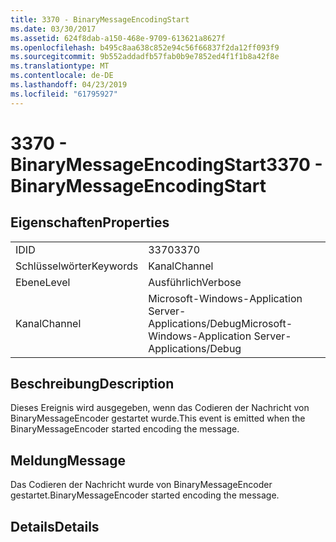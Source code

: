 ```yaml
---
title: 3370 - BinaryMessageEncodingStart
ms.date: 03/30/2017
ms.assetid: 624f8dab-a150-468e-9709-613621a8627f
ms.openlocfilehash: b495c8aa638c852e94c56f66837f2da12ff093f9
ms.sourcegitcommit: 9b552addadfb57fab0b9e7852ed4f1f1b8a42f8e
ms.translationtype: MT
ms.contentlocale: de-DE
ms.lasthandoff: 04/23/2019
ms.locfileid: "61795927"
---
```

# <a name="3370---binarymessageencodingstart"></a><span data-ttu-id="a7f09-102">3370 - BinaryMessageEncodingStart</span><span class="sxs-lookup"><span data-stu-id="a7f09-102">3370 - BinaryMessageEncodingStart</span></span>
## <a name="properties"></a><span data-ttu-id="a7f09-103">Eigenschaften</span><span class="sxs-lookup"><span data-stu-id="a7f09-103">Properties</span></span>  
  
|||  
|-|-|  
|<span data-ttu-id="a7f09-104">ID</span><span class="sxs-lookup"><span data-stu-id="a7f09-104">ID</span></span>|<span data-ttu-id="a7f09-105">3370</span><span class="sxs-lookup"><span data-stu-id="a7f09-105">3370</span></span>|  
|<span data-ttu-id="a7f09-106">Schlüsselwörter</span><span class="sxs-lookup"><span data-stu-id="a7f09-106">Keywords</span></span>|<span data-ttu-id="a7f09-107">Kanal</span><span class="sxs-lookup"><span data-stu-id="a7f09-107">Channel</span></span>|  
|<span data-ttu-id="a7f09-108">Ebene</span><span class="sxs-lookup"><span data-stu-id="a7f09-108">Level</span></span>|<span data-ttu-id="a7f09-109">Ausführlich</span><span class="sxs-lookup"><span data-stu-id="a7f09-109">Verbose</span></span>|  
|<span data-ttu-id="a7f09-110">Kanal</span><span class="sxs-lookup"><span data-stu-id="a7f09-110">Channel</span></span>|<span data-ttu-id="a7f09-111">Microsoft-Windows-Application Server-Applications/Debug</span><span class="sxs-lookup"><span data-stu-id="a7f09-111">Microsoft-Windows-Application Server-Applications/Debug</span></span>|  
  
## <a name="description"></a><span data-ttu-id="a7f09-112">Beschreibung</span><span class="sxs-lookup"><span data-stu-id="a7f09-112">Description</span></span>  
 <span data-ttu-id="a7f09-113">Dieses Ereignis wird ausgegeben, wenn das Codieren der Nachricht von BinaryMessageEncoder gestartet wurde.</span><span class="sxs-lookup"><span data-stu-id="a7f09-113">This event is emitted when the BinaryMessageEncoder started encoding the message.</span></span>  
  
## <a name="message"></a><span data-ttu-id="a7f09-114">Meldung</span><span class="sxs-lookup"><span data-stu-id="a7f09-114">Message</span></span>  
 <span data-ttu-id="a7f09-115">Das Codieren der Nachricht wurde von BinaryMessageEncoder gestartet.</span><span class="sxs-lookup"><span data-stu-id="a7f09-115">BinaryMessageEncoder started encoding the message.</span></span>  
  
## <a name="details"></a><span data-ttu-id="a7f09-116">Details</span><span class="sxs-lookup"><span data-stu-id="a7f09-116">Details</span></span>
